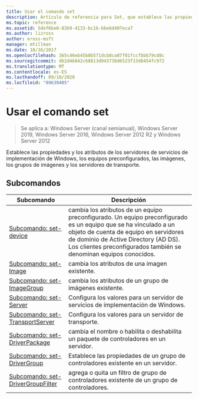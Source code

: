 ```yaml
---
title: Usar el comando set
description: Artículo de referencia para Set, que establece las propiedades y los atributos de los servidores de servicios de implementación de Windows, los equipos preconfigurados, las imágenes, los grupos de imágenes y los servidores de transporte.
ms.topic: reference
ms.assetid: 5def6be0-83b9-4133-bc1b-bbe6d407eca7
ms.author: lizross
author: eross-msft
manager: mtillman
ms.date: 10/16/2017
ms.openlocfilehash: 365c46eb45b0b571dcb8ca87f01fccfbbb79cd8c
ms.sourcegitcommit: db2d46842c68813d043738d6523f13d8454fc972
ms.translationtype: MT
ms.contentlocale: es-ES
ms.lasthandoff: 09/10/2020
ms.locfileid: "89639405"
---
```

# <a name="using-the-set-command"></a>Usar el comando set

> Se aplica a: Windows Server (canal semianual), Windows Server 2019, Windows Server 2016, Windows Server 2012 R2 y Windows Server 2012

Establece las propiedades y los atributos de los servidores de servicios de implementación de Windows, los equipos preconfigurados, las imágenes, los grupos de imágenes y los servidores de transporte.

## <a name="subcommands"></a>Subcomandos
|Subcomando|Descripción|
|-------|--------|
|[Subcomando: set-device](subcommand-set-device.md)|cambia los atributos de un equipo preconfigurado. Un equipo preconfigurado es un equipo que se ha vinculado a un objeto de cuenta de equipo en servidores de dominio de Active Directory (AD DS). Los clientes preconfigurados también se denominan equipos conocidos.|
|[Subcomando: set-Image](subcommand-set-image.md)|cambia los atributos de una imagen existente.|
|[Subcomando: set-ImageGroup](subcommand-set-imagegroup.md)|cambia los atributos de un grupo de imágenes existente.|
|[Subcomando: set-Server](subcommand-set-server.md)|Configura los valores para un servidor de servicios de implementación de Windows.|
|[Subcomando: set-TransportServer](subcommand-set-transportserver.md)|Configura los valores para un servidor de transporte.|
|[Subcomando: set-DriverPackage](subcommand-set-driverpackage.md)|cambia el nombre o habilita o deshabilita un paquete de controladores en un servidor.|
|[Subcomando: set-DriverGroup](subcommand-set-drivergroup.md)|Establece las propiedades de un grupo de controladores existente en un servidor.|
|[Subcomando: set-DriverGroupFilter](subcommand-set-drivergroupfilter.md)|agrega o quita un filtro de grupo de controladores existente de un grupo de controladores.|
